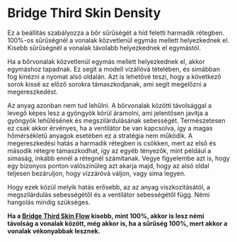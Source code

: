 # Bridge Third Skin Density

Ez a beállítás szabályozza a bőr sűrűségét a híd feletti harmadik rétegben. 100%-os sűrűségnél a vonalak közvetlenül egymás mellett helyezkednek el. Kisebb sűrűségnél a vonalak távolabb helyezkednek el egymástól.

Ha a bőrvonalak közvetlenül egymás mellett helyezkednek el, akkor egymáshoz tapadnak. Ez segít a modell vízállóvá tételében, és simábban fog kinézni a nyomat alsó oldalán. Azt is lehetővé teszi, hogy a következő sorok kissé az előző sorokra támaszkodjanak, ami segít megelőzni a megereszkedést.

Az anyag azonban nem tud lehűlni. A bőrvonalak közötti távolsággal a levegő képes lesz a gyöngyök körül áramolni, ami jelentősen javítja a gyöngyök lehűlésének és megszilárdulásának sebességét. Természetesen ez csak akkor érvényes, ha a ventilátor be van kapcsolva, így a magas hőmérsékletű anyagok esetében ez a stratégia nem működik. A megereszkedési hatás a harmadik rétegben is csökken, mert az első és második rétegre támaszkodhat, így az egyéb tényezők, mint például a simaság, inkább ennél a rétegnél számítanak. Vegye figyelembe azt is, hogy egy bizonyos ponton valószínűleg azt akarja majd, hogy az alsó oldal teljesen bezáruljon, hogy vízzáróvá váljon, vagy sima legyen.

Hogy ezek közül melyik hatás erősebb, az az anyag viszkozitásától, a megszilárdulás sebességétől és a ventilátor sebességétől függ. Némi hangolás mindig szükséges.

**Ha a [Bridge Third Skin Flow](bridge_skin_material_flow_3.md) kisebb, mint 100%, akkor is lesz némi távolság a vonalak között, még akkor is, ha a sűrűség 100%, mert akkor a vonalak vékonyabbak lesznek.**
